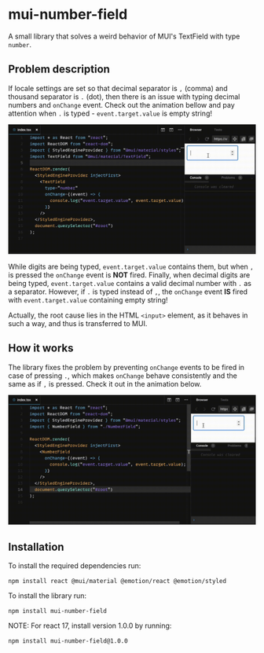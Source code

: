 # mui-number-field

A small library that solves a weird behavior of MUI's TextField with type `number`.

## Problem description
If locale settings are set so that decimal separator is `,` (comma) and thousand separator is `.` (dot), then there is an issue with typing decimal numbers and `onChange` event. Check out the animation bellow and pay attention when `.` is typed - `event.target.value` is empty string!

![](misc/problem_description.gif)

While digits are being typed, `event.target.value` contains them, but when `,` is pressed the `onChange` event is **NOT** fired. Finally, when decimal digits are being typed, `event.target.value` contains a valid decimal number with `.` as a separator. However, if `.` is typed instead of `,`, the `onChange` event **IS** fired with `event.target.value` containing empty string!

Actually, the root cause lies in the HTML `<input>` element, as it behaves in such a way, and thus is transferred to MUI.

## How it works

The library fixes the problem by preventing `onChange` events to be fired in case of pressing `.`, which makes `onChange` behave consistently and the same as if `,` is pressed. Check it out in the animation below.

![](misc/solution.gif)

## Installation

To install the required dependencies run:
```
npm install react @mui/material @emotion/react @emotion/styled
```

To install the library run:
```
npm install mui-number-field
```

NOTE: For react 17, install version 1.0.0 by running:
```
npm install mui-number-field@1.0.0
```